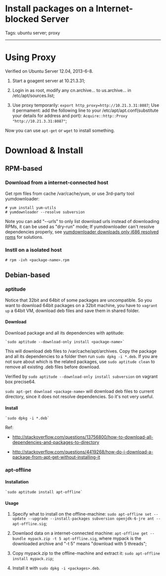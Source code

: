 # Install packages on a Internet-blocked Server
Tags: ubuntu server; proxy

------

# Using Proxy

Verified on Ubuntu Server 12.04, 2013-6-8.

1. Start a goagent server at 10.21.3.31;

1. Login in as root, modify any cn.archive... to us.archive... in /etc/apt/sources.list;

1. Use proxy temporarily: `export http_proxy=http://10.21.3.31:8087`; 
   Use it permament: add the following line to your /etc/apt/apt.conf(substitute your details for address and port):
   `Acquire::http::Proxy "http://10.21.3.31:8087"`;

Now you can use `apt-get` or `wget` to install something.

# Download & Install

## RPM-based

### Download from a internet-connected host

Get rpm files from cache /var/cache/yum, or use 3rd-party tool yumdownloader:

    # yum install yum-utils
    # yumdownloader --resolve subversion

Note you can add "--urls" to only list download urls instead of downloading RPMs,
it can be used as "dry-run" mode; If yumdownloader can't resolve dependencies properly,
see [yumdownloader downloads only i686 resolved rpms](http://errors.bz/Questions/yumdownloader-downloads-only-i686-resolved-rpms-153416.html) for solutions.

### Instll on a isolated host

    # rpm -ivh <package-name>.rpm

## Debian-based

### aptitude

Notice that 32bit and 64bit of some packages are uncompatible.
So you want to download 64bit packages on a 32bit machine,
you have to `vagrant up` a 64bit VM,
download deb files and save them in shared folder.

#### Download

Download package and all its dependencies with aptitude:

    `sudo aptitude --download-only install <package-name>`

This will download deb files to /var/cache/apt/archives.
Copy the package and all its dependencies to a folder then run `sudo dpkg -i *.deb`.
If you are not sure about which is the related packages,
use `sudo aptitude clean` to remove all existing .deb files before download.

Verified by `sudo aptitude --download-only install subversion` on vagrant box precise64.

`sudo apt-get download <package-name>` will download deb files to current directory,
since it does not resolve dependencies. So it's not very useful.

#### Install

    `sudo dpkg -i *.deb`

Ref:

* http://stackoverflow.com/questions/13756800/how-to-download-all-dependencies-and-packages-to-directory

* http://stackoverflow.com/questions/4419268/how-do-i-download-a-package-from-apt-get-without-installing-it

### apt-offline

#### Installation

    `sudo aptitude install apt-offline`

#### Usage

1. Specify what to install on the offline-machine:
   `sudo apt-offline set --update --upgrade --install-packages subversion openjdk-6-jre ant -- apt-offline.sig`;

1. Downlaod data on a internet-connected machine:
   `apt-offline get --bundle mypack.zip -t 5 apt-offline.sig`,
   where mypack is the downloaded archive and "-t  5" means "download with 5 threads";

1. Copy mypack.zip to the offline-machine and extract it:
   `sudo apt-offline install mypack.zip`;

1. Install it with `sudo dpkg -i <packages>.deb`.
